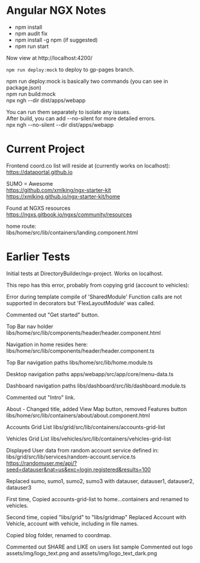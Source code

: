# Angular NGX Notes

- npm install
- npm audit fix
- npm install -g npm (if suggested)
- npm run start

Now view at http://localhost:4200/

`npm run deploy:mock` to deploy to gp-pages branch.

npm run deploy:mock is basically two commands (you can see in package.json)  
npm run build:mock  
npx ngh --dir dist/apps/webapp  

You can run them separately to isolate any issues.  
After build, you can add --no-silent for more detailed errors.  
npx ngh --no-silent --dir dist/apps/webapp

# Current Project

Frontend coord.co list will reside at (currently works on localhost):  
https://dataportal.github.io

SUMO = Awesome  
https://github.com/xmlking/ngx-starter-kit  
https://xmlking.github.io/ngx-starter-kit/home  

Found at NGXS resources  
https://ngxs.gitbook.io/ngxs/community/resources

home route:  
libs/home/src/lib/containers/landing.component.html


# Earlier Tests

Initial tests at DirectoryBuilder/ngx-project.
Works on localhost.

This repo has this error, probably from copying grid (account to vehicles):

Error during template compile of 'SharedModule'
  Function calls are not supported in decorators but 'FlexLayoutModule' was called.

Commented out "Get started" button.


Top Bar nav holder
libs/home/src/lib/components/header/header.component.html

Navigation in home resides here:
libs/home/src/lib/components/header/header.component.ts


Top Bar navigation paths
libs/home/src/lib/home.module.ts

Desktop navigation paths
apps/webapp/src/app/core/menu-data.ts

Dashboard navigation paths
libs/dashboard/src/lib/dashboard.module.ts


Commented out "Intro" link.

About - Changed title, added View Map button, removed Features button
libs/home/src/lib/containers/about/about.component.html


Accounts Grid List
libs/grid/src/lib/containers/accounts-grid-list

Vehicles Grid List
libs/vehicles/src/lib/containers/vehicles-grid-list


Displayed User data from random account service defined in:
libs/grid/src/lib/services/random-account.service.ts
https://randomuser.me/api/?seed=datauser&nat=us&exc=login,registered&results=100

Replaced sumo, sumo1, sumo2, sumo3 with datauser, datauser1, datauser2, datauser3

First time,
Copied accounts-grid-list to home...containers and renamed to vehicles.

Second time, copied "libs/grid" to "libs/gridmap"
Replaced Account with Vehicle, account with vehicle, including in file names.

Copied blog folder, renamed to coordmap.

Commented out SHARE and LIKE on users list sample
Commented out logo assets/img/logo_text.png and assets/img/logo_text_dark.png
